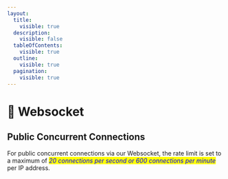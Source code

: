 ```yaml
---
layout:
  title:
    visible: true
  description:
    visible: false
  tableOfContents:
    visible: true
  outline:
    visible: true
  pagination:
    visible: true
---
```


# 🔌 Websocket

## Public Concurrent Connections

For public concurrent connections via our Websocket, the rate limit is set to a maximum of _<mark style="color:blue;">20 connections per second or 600 connections per minute</mark>_ per IP address.
